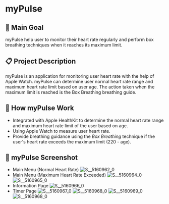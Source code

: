 # myPulse

## 🎯 Main Goal
myPulse help user to monitor their heart rate regularly and perform box breathing techniques when it reaches its maximum limit.

## 📋 Project Description
myPulse is an application for monitoring user heart rate with the help of Apple Watch. myPulse can determine user normal heart rate range and maximum heart rate limit based on user age. The action taken when the maximum limit is reached is the Box Breathing breathing guide.

## 📱 How myPulse Work
- Integrated with Apple HealthKit to determine the normal heart rate range and maximum heart rate limit of the user based on age.
- Using Apple Watch to measure user heart rate.
- Provide breathing guidance using the *Box Breathing* technique if the user's heart rate exceeds the maximum limit (220 - age).

## 📲 myPulse Screenshot
- Main Menu (Normal Heart Rate)
  ![S__5160962_0](https://github.com/StevenO29/myPulse/assets/95264788/2da5243c-1fc8-49b0-b8d9-7d295a8e427e)
- Main Menu (Maximum Heart Rate Exceeded)
  ![S__5160964_0](https://github.com/StevenO29/myPulse/assets/95264788/f0789519-771c-4cfa-b93e-e14630f3936e)
  ![S__5160965_0](https://github.com/StevenO29/myPulse/assets/95264788/3624ee15-0881-4000-909b-53043f303c6a)
- Information Page
  ![S__5160966_0](https://github.com/StevenO29/myPulse/assets/95264788/32408c9c-5c85-420a-a6e4-4c2b878177ae)
- Timer Page
  ![S__5160967_0](https://github.com/StevenO29/myPulse/assets/95264788/7d6c72f9-ff1f-4391-8916-fd07d3e6d52e)
  ![S__5160968_0](https://github.com/StevenO29/myPulse/assets/95264788/612b1dce-2755-4585-a7e7-212f3d19ea11)
  ![S__5160969_0](https://github.com/StevenO29/myPulse/assets/95264788/ae1499c8-5648-4ff3-9902-7308e96380e6)
  ![S__5160968_0](https://github.com/StevenO29/myPulse/assets/95264788/4a87f9cf-c49c-4c88-9bb4-fd34d1bf322a)
